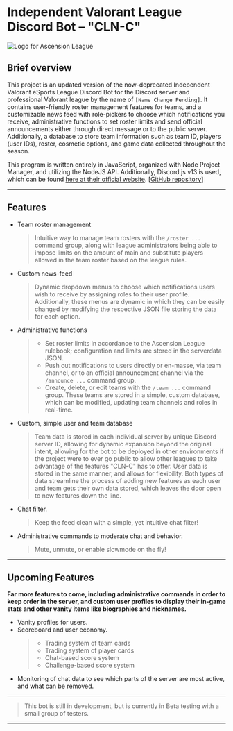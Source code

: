 # Independent Valorant League Discord Bot – "CLN-C"
<img src="https://media.discordapp.net/attachments/759841406444371978/827004171822694440/Ascension_plain_Banner.png?width=2160&height=720" alt="Logo for Ascension League">

## Brief overview
This project is an updated version of the now-deprecated Independent Valorant eSports League Discord Bot for the Discord server and professional Valorant league by the name of `[Name Change Pending]`.
It contains user-friendly roster management features for teams, and a customizable news feed with role-pickers to choose which notifications you receive, administrative functions to set roster limits and send official announcements either through direct message or to the public server. Additionally, a database to store team information such as team ID, players (user IDs), roster, cosmetic options, and game data collected throughout the season.

This program is written entirely in JavaScript, organized with Node Project Manager, and utilizing the NodeJS API.
Additionally, Discord.js v13 is used, which can be found [here at their official website](https://discord.js.org/#/). \[[GitHub repository](https://github.com/discordjs/discord.js)\]

---

## Features

- Team roster management
  > Intuitive way to manage team rosters with the `/roster ...` command group, along with league administrators being able to impose limits on the amount of main and substitute players allowed in the team roster based on the league rules.
- Custom news-feed
  > Dynamic dropdown menus to choose which notifications users wish to receive by assigning roles to their user profile. Additionally, these menus are dynamic in which they can be easily changed by modifying the respective JSON file storing the data for each option.
- Administrative functions
  > - Set roster limits in accordance to the Ascension League rulebook; configuration and limits are stored in the serverdata JSON.
  > - Push out notifications to users directly or en-masse, via team channel, or to an official announcement channel via the `/announce ...` command group.
  > - Create, delete, or edit teams with the `/team ...` command group. These teams are stored in a simple, custom database, which can be modified, updating team channels and roles in real-time.
- Custom, simple user and team database
  > Team data is stored in each individual server by unique Discord server ID, allowing for dynamic expansion beyond the original intent, allowing for the bot to be deployed in other environments if the project were to ever go public to allow other leagues to take advantage of the features "CLN-C" has to offer.
  > User data is stored in the same manner, and allows for flexibility.
  > Both types of data streamline the process of adding new features as each user and team gets their own data stored, which leaves the door open to new features down the line.
- Chat filter.
  > Keep the feed clean with a simple, yet intuitive chat filter!
- Administrative commands to moderate chat and behavior.
  > Mute, unmute, or enable slowmode on the fly!

---

## Upcoming Features

**Far more features to come, including administrative commands in order to keep order in the server, and custom user profiles to display their in-game stats and other vanity items like biographies and nicknames.**

- Vanity profiles for users.
- Scoreboard and user economy.
  > - Trading system of team cards
  > - Trading system of player cards
  > - Chat-based score system
  > - Challenge-based score system
- Monitoring of chat data to see which parts of the server are most active, and what can be removed.

---

> This bot is still in development, but is currently in Beta testing with a small group of testers.

---
